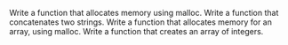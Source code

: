 Write a function that allocates memory using malloc.
Write a function that concatenates two strings.
Write a function that allocates memory for an array, using malloc.
Write a function that creates an array of integers.
